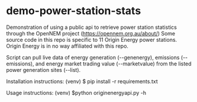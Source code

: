 # demo-power-station-stats
Demonstration of using a public api to retrieve power station statistics through the OpenNEM project (https://opennem.org.au/about/) Some source code in this repo is specific to 11 Origin Energy power stations. Origin Energy is in no way affiliated with this repo.

Script can pull live data of energy generation (--genenergy), emissions (--emissions), and energy market trading value (--marketvalue) from the listed power generation sites (--list).

Installation instructions:
(venv) $ pip install -r requirements.txt

Usage instructions:
(venv) $python originenergyapi.py -h